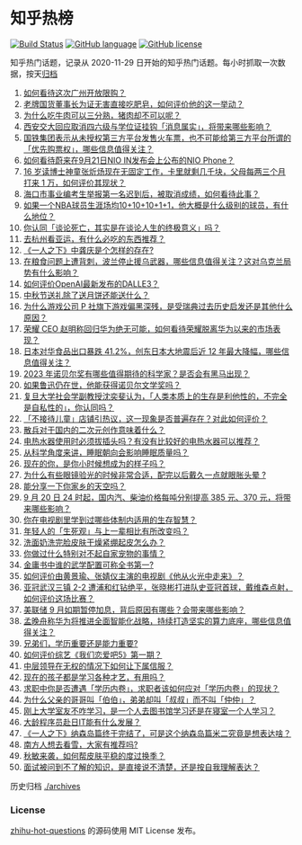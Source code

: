 # 知乎热榜
[![Build Status](https://github.com/ToWeLong/zhihu-hot-questions/workflows/CI/badge.svg)](https://github.com/ToWeLong/zhihu-hot-questions/actions)
[![GitHub language](https://img.shields.io/badge/language-golang-orange.svg)](https://golang.org/)
[![GitHub license](https://img.shields.io/github/license/ToWeLong/zhihu-hot-questions)](https://github.com/ToWeLong/zhihu-hot-questions/blob/main/LICENSE)

知乎热门话题，记录从 2020-11-29 日开始的知乎热门话题。每小时抓取一次数据，按天[归档](./archives)

<!-- BEGIN -->

1. [如何看待这次广州开放限购？](https://www.zhihu.com/question/622959007)
1. [老牌国货董事长为证无害直接吃肥皂，如何评价他的这一举动？](https://www.zhihu.com/question/622931204)
1. [为什么吃牛肉可以三分熟，猪肉却不可以呢？](https://www.zhihu.com/question/552089218)
1. [西安交大回应取消四六级与学位证挂钩「消息属实」，将带来哪些影响？](https://www.zhihu.com/question/623064791)
1. [国铁集团表示从未授权第三方平台发售火车票，也不可能给第三方平台所谓的「优先购票权」，哪些信息值得关注？](https://www.zhihu.com/question/622765971)
1. [如何看待蔚来在9月21日NIO IN发布会上公布的NIO Phone？](https://www.zhihu.com/question/623084197)
1. [16 岁读博士神童张炘炀现在无固定工作，卡里就剩几千块，父母每两三个月打来 1 万，如何评价其现状？](https://www.zhihu.com/question/622927632)
1. [海口市事业编考生举报第一名迟到后，被取消成绩，如何看待此事？](https://www.zhihu.com/question/622900078)
1. [如果一个NBA球员生涯场均10+10+10+1+1，他大概是什么级别的球员，有什么地位？](https://www.zhihu.com/question/622902963)
1. [你认同「谈论死亡，其实是在谈论人生的终极意义」吗？](https://www.zhihu.com/question/622597782)
1. [去杭州看亚运，有什么必吃的东西推荐？](https://www.zhihu.com/question/622233847)
1. [《一人之下》中龚庆是个怎样的存在?](https://www.zhihu.com/question/268201618)
1. [在粮食问题上遭背刺，波兰停止援乌武器，哪些信息值得关注？这对乌克兰局势有什么影响？](https://www.zhihu.com/question/623072703)
1. [如何评价OpenAI最新发布的DALLE3？](https://www.zhihu.com/question/623068612)
1. [中秋节送礼除了送月饼还能送什么？](https://www.zhihu.com/question/622759790)
1. [为什么游戏公司 P 社旗下游戏偏黑深残，是受瑞典过去历史启发还是其他什么原因？](https://www.zhihu.com/question/614221497)
1. [荣耀 CEO 赵明称回归华为绝无可能，如何看待荣耀脱离华为以来的市场表现？](https://www.zhihu.com/question/622904327)
1. [日本对华食品出口暴跌 41.2%，创东日本大地震后近 12 年最大降幅，哪些信息值得关注？](https://www.zhihu.com/question/623070402)
1. [2023 年诺贝尔奖有哪些值得期待的科学家？是否会有黑马出现？](https://www.zhihu.com/question/622722681)
1. [如果鲁迅仍在世，他能获得诺贝尔文学奖吗？](https://www.zhihu.com/question/622728262)
1. [复旦大学社会学副教授沈奕斐认为，「人类本质上的生存是利他性的，不完全是自私性的」，你认同吗？](https://www.zhihu.com/question/622597855)
1. [「不接待儿童」店铺引热议，这一现象是否普遍存在？对此如何评价？](https://www.zhihu.com/question/622768049)
1. [散兵对于国内的二次元创作意味着什么？](https://www.zhihu.com/question/622369810)
1. [电热水器使用时必须拔插头吗？有没有比较好的电热水器可以推荐？](https://www.zhihu.com/question/622475243)
1. [从科学角度来讲，睡眠朝向会影响睡眠质量吗？](https://www.zhihu.com/question/621663380)
1. [现在的你，是你小时候想成为的样子吗？](https://www.zhihu.com/question/615589777)
1. [为什么有些眼镜验光的时候非常合适，配完以后戴久一点就眼胀头晕  ?](https://www.zhihu.com/question/622931348)
1. [能分享一下你家乡的天空吗？](https://www.zhihu.com/question/618145182)
1. [9 月 20 日 24 时起，国内汽、柴油价格每吨分别提高 385 元、370 元，将带来哪些影响？](https://www.zhihu.com/question/622944324)
1. [你在电视剧里学到过哪些体制内适用的生存智慧？](https://www.zhihu.com/question/622765801)
1. [年轻人的「生死观」与上一辈相比有所改变吗？](https://www.zhihu.com/question/622597885)
1. [洗面奶洗完脸皮肤干燥紧绷起皮怎么办？](https://www.zhihu.com/question/619622661)
1. [你做过什么特别对不起自家宠物的事情？](https://www.zhihu.com/question/61803257)
1. [金庸书中谁的武学配置可称全书第一?](https://www.zhihu.com/question/404866742)
1. [如何评价由黄景瑜、张婧仪主演的电视剧《他从火光中走来》？](https://www.zhihu.com/question/622602638)
1. [亚冠武汉三镇 2-2 遭浦和红钻绝平，张晓彬打进队史亚冠首球，戴维森点射，如何评价这场比赛？](https://www.zhihu.com/question/623018002)
1. [美联储 9 月如期暂停加息，背后原因有哪些？会带来哪些影响？](https://www.zhihu.com/question/623064060)
1. [孟晚舟称华为将推进全面智能化战略，持续打造坚实的算力底座，哪些信息值得关注？](https://www.zhihu.com/question/622922100)
1. [兄弟们，学历重要还是能力重要?](https://www.zhihu.com/question/622944860)
1. [如何评价综艺《我们恋爱吧5》第一期？](https://www.zhihu.com/question/622966771)
1. [中层领导在无权的情况下如何让下属信服？](https://www.zhihu.com/question/618622565)
1. [现在的孩子都是学习各种才艺，有用吗？](https://www.zhihu.com/question/486423140)
1. [求职中你是否遭遇「学历内卷」，求职者该如何应对「学历内卷」的现状？](https://www.zhihu.com/question/622834017)
1. [为什么父亲的哥哥叫「伯伯」，弟弟却叫「叔叔」而不叫「仲仲」？](https://www.zhihu.com/question/27694872)
1. [刚上大学室友不咋学习，是一个人去图书馆学习还是在寝室一个人学习？](https://www.zhihu.com/question/621371196)
1. [大龄程序员赴日IT能有什么发展？](https://www.zhihu.com/question/622496671)
1. [《一人之下》纳森岛篇终于完结了，可是这个纳森岛篇米二究竟是想表达啥？](https://www.zhihu.com/question/622508161)
1. [南方人想去看雪，大家有推荐吗?](https://www.zhihu.com/question/621138631)
1. [秋敏来袭，如何帮皮肤平稳的度过换季？](https://www.zhihu.com/question/622219402)
1. [面试被问到不了解的知识，是直接说不清楚，还是按自我理解表达？](https://www.zhihu.com/question/622555749)

<!-- END -->

历史归档 [./archives](./archives)


### License
[zhihu-hot-questions](https://github.com/towelong/zhihu-hot-questions) 的源码使用 MIT License 发布。